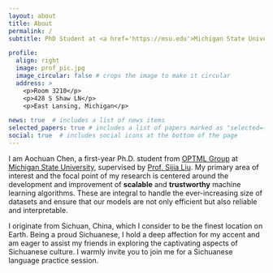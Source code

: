 ```yaml
---
layout: about
title: About
permalink: /
subtitle: PhD Student at <a href='https://msu.edu'>Michigan State University</a>

profile:
  align: right
  image: prof_pic.jpg
  image_circular: false # crops the image to make it circular
  address: >
    <p>Room 3210</p>
    <p>428 S Shaw LN</p>
    <p>East Lansing, Michigan</p>

news: true  # includes a list of news items
selected_papers: true # includes a list of papers marked as "selected={true}"
social: true  # includes social icons at the bottom of the page
---
```


I am Aochuan Chen, a first-year Ph.D. student from [OPTML Group](https://www.optml-group.com/) at [Michigan State University](https://msu.edu/), supervised by [Prof. Sijia Liu](https://lsjxjtu.github.io/). My primary area of interest and the focal point of my research is centered around the development and improvement of **scalable** and **trustworthy** machine learning algorithms. These are integral to handle the ever-increasing size of datasets and ensure that our models are not only efficient but also reliable and interpretable.

I originate from Sichuan, China, which I consider to be the finest location on Earth. Being a proud Sichuanese, I hold a deep affection for my accent and am eager to assist my friends in exploring the captivating aspects of Sichuanese culture. I warmly invite you to join me for a Sichuanese language practice session.